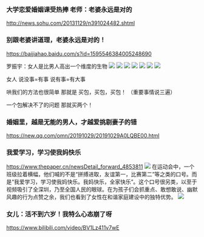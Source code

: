 ### 大学恋爱婚姻课受热捧 老师：老婆永远是对的
http://news.sohu.com/20131129/n391024482.shtml

### 别跟老婆讲道理，老婆永远是对的！
https://baijiahao.baidu.com/s?id=1595546384005248690

罗振宇：女人是比男人高出一个维度的生物
![](https://ss0.baidu.com/6ONWsjip0QIZ8tyhnq/it/u=3624343359,695173445&fm=173)
![](https://ss0.baidu.com/6ONWsjip0QIZ8tyhnq/it/u=44572056,3627120131&fm=173)
![](https://ss0.baidu.com/6ONWsjip0QIZ8tyhnq/it/u=4006769586,4089164713&fm=173)
![](https://ss0.baidu.com/6ONWsjip0QIZ8tyhnq/it/u=448516956,475192444&fm=173)
![](https://ss1.baidu.com/6ONXsjip0QIZ8tyhnq/it/u=3946019221,3507070423&fm=173)
![](https://ss0.baidu.com/6ONWsjip0QIZ8tyhnq/it/u=1584414915,2417484748&fm=173)
![](https://ss2.baidu.com/6ONYsjip0QIZ8tyhnq/it/u=3724641641,1465036280&fm=173)

女人
说没事=有事
说有事=有大事

哄我们的方法也很简单
那就是
买包，买包，买包！
（重要事情说三遍）

一个包解决不了的问题
那就买两个！

### 婚姻里，越是无能的男人，才越爱挑剔妻子的错
https://new.qq.com/omn/20191029/20191029A0LQBE00.html

### 我爱学习，学习使我妈快乐
https://www.thepaper.cn/newsDetail_forward_4853811
![](http://image.thepaper.cn/www/image/36/352/358.jpg)
在运动会中，一个班级拉着横幅，他们喊的不是“拼搏进取，友谊第一，比赛第二”等之类的口号。而是“我爱学习，学习使我妈快乐。我妈快乐，全家快乐”。这个口号很另类，以至于视频吸引了全深圳，乃至全国人民的眼球。在为孩子们会抓重点、敢想敢说、幽默风趣的行为点赞之余，我们也看到了女性在和谐家庭建设中的独特优势。
![](http://image.thepaper.cn/www/image/36/352/365.jpg)

### 女儿：活不到六岁！我特么心态崩了呀
https://www.bilibili.com/video/BV1Lz411v7wE

